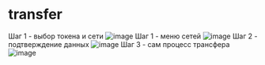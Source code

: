 # transfer
Шаг 1 - выбор токена и сети
![image](https://github.com/IbexID/transfer/assets/90417171/795bb286-0e0d-427c-8501-bf08b42b0bde)
Шаг 1 - меню сетей
![image](https://github.com/IbexID/transfer/assets/90417171/e7b27698-c9f3-46cc-b984-2de24459f3e0)
Шаг 2 - подтверждение данных
![image](https://github.com/IbexID/transfer/assets/90417171/648bb073-96e8-4dde-a9e5-f9b00fbd0e69)
Шаг 3 - сам процесс трансфера
![image](https://github.com/IbexID/transfer/assets/90417171/2b78964d-cd43-4af7-a70e-6a8c4054743a)
